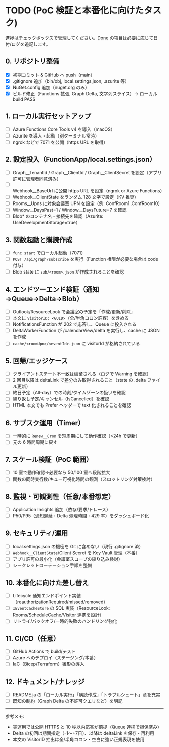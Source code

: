 # TODO (PoC 検証と本番化に向けたタスク)

進捗はチェックボックスで管理してください。Done の項目は必要に応じて日付/ログを追記します。

## 0. リポジトリ整備

- [x] 初期コミット & GitHub へ push（main）
- [x] .gitignore 追加（bin/obj, local.settings.json, .azurite 等）
- [x] NuGet.config 追加（nuget.org のみ）
- [x] ビルド修正（Functions 拡張, Graph Delta, 文字列スライス）→ ローカル build PASS

## 1. ローカル実行セットアップ

- [ ] Azure Functions Core Tools v4 を導入（macOS）
- [ ] Azurite を導入・起動（別ターミナル常時）
- [ ] ngrok などで 7071 を公開（https URL を取得）

## 2. 設定投入（FunctionApp/local.settings.json）

- [ ] Graph__TenantId / Graph__ClientId / Graph__ClientSecret を設定（アプリ許可に管理者同意済み）
- [ ] Webhook__BaseUrl に公開 https URL を設定（ngrok or Azure Functions）
- [ ] Webhook__ClientState をランダム 128 文字で設定（KV 推奨）
- [ ] Rooms__Upns に対象会議室 UPN を設定（例: ConfRoom1..ConfRoom10）
- [ ] Window__DaysPast=1 / Window__DaysFuture=7 を確認
- [ ] Blob* のコンテナ名・接続先を確認（Azurite: UseDevelopmentStorage=true）

## 3. 関数起動と購読作成

- [ ] `func start` でローカル起動（7071）
- [ ] `POST /api/graph/subscribe` を実行（Function 権限が必要な場合は code 付与）
- [ ] Blob state に `sub/<room>.json` が作成されることを確認

## 4. エンドツーエンド検証（通知→Queue→Delta→Blob）

- [ ] Outlook/ResourceLook で会議室の予定を「作成/更新/削除」
- [ ] 本文に `VisitorID: <GUID>`（全/半角コロン許容）を含める
- [ ] NotificationsFunction が 202 で応答し、Queue に投入される
- [ ] DeltaWorkerFunction が /calendarView/delta を実行し、cache に JSON を作成
- [ ] `cache/<roomUpn>/<eventId>.json` に visitorId が格納されている

## 5. 回帰/エッジケース

- [ ] クライアントステート不一致は破棄される（ログで Warning を確認）
- [ ] 2 回目以降は deltaLink で差分のみ取得されること（state の .delta ファイル更新）
- [ ] 終日予定（All-day）での時刻/タイムゾーンの扱いを確認
- [ ] 繰り返し予定/キャンセル（IsCancelled）を確認
- [ ] HTML 本文でも Prefer ヘッダーで text 化されることを確認

## 6. サブスク運用（Timer）

- [ ] 一時的に `Renew__Cron` を短周期にして動作確認（<24h で更新）
- [ ] 元の 6 時間周期に戻す

## 7. スケール検証（PoC 範囲）

- [ ] 10 室で動作確認→必要なら 50/100 室へ段階拡大
- [ ] 関数の同時実行数/キュー可視化時間の観測（スロットリング対策検討）

## 8. 監視・可観測性（任意/本番想定）

- [ ] Application Insights 追加（依存/要求/トレース）
- [ ] P50/P95（通知遅延・Delta 処理時間・429 率）をダッシュボード化

## 9. セキュリティ/運用

- [ ] local.settings.json の機密を Git に含めない（現行 .gitignore 済）
- [ ] `Webhook__ClientState`/Client Secret を Key Vault 管理（本番）
- [ ] アプリ許可の最小化（会議室スコープの絞り込み検討）
- [ ] シークレットローテーション手順を整備

## 10. 本番化に向けた差し替え

- [ ] Lifecycle 通知エンドポイント実装（reauthorizationRequired/missed/removed）
- [ ] `IEventCacheStore` の SQL 実装（ResourceLook: Rooms/ScheduleCache/Visitor 連携を設計）
- [ ] リトライ/バックオフ/一時的失敗のハンドリング強化

## 11. CI/CD（任意）

- [ ] GitHub Actions で build/テスト
- [ ] Azure へのデプロイ（ステージング/本番）
- [ ] IaC（Bicep/Terraform）雛形の導入

## 12. ドキュメント/ナレッジ

- [ ] README.ja の「ローカル実行」「購読作成」「トラブルシュート」章を充実
- [ ] 既知の制約（Graph Delta の不許可クエリなど）を明記

---
参考メモ:

- 実運用では公開 HTTPS と 10 秒以内応答が前提（Queue 連携で担保済み）
- Delta の初回は期間指定（-1〜+7日）、以降は deltaLink を保存・再利用
- 本文の VisitorID 抽出は全/半角コロン・空白に強い正規表現を使用
